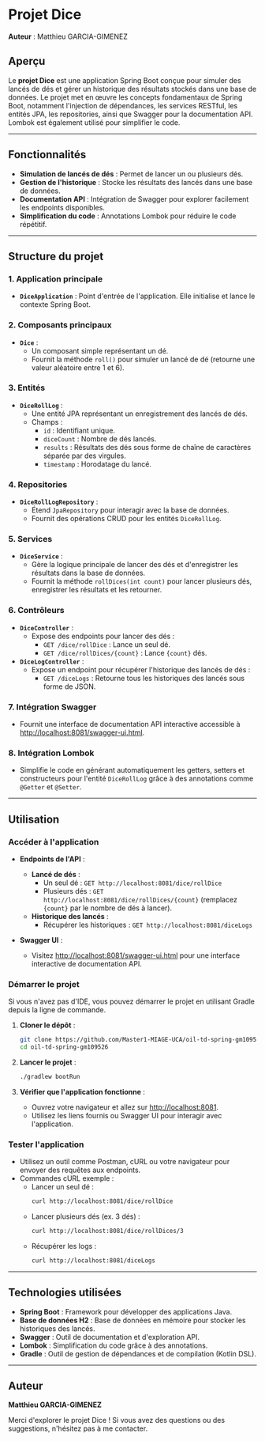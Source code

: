# Projet Dice

**Auteur** : Matthieu GARCIA-GIMENEZ

## Aperçu

Le **projet Dice** est une application Spring Boot conçue pour simuler des lancés de dés et gérer un historique des résultats stockés dans une base de données. Le projet met en œuvre les concepts fondamentaux de Spring Boot, notamment l'injection de dépendances, les services RESTful, les entités JPA, les repositories, ainsi que Swagger pour la documentation API. Lombok est également utilisé pour simplifier le code.

---

## Fonctionnalités

- **Simulation de lancés de dés** : Permet de lancer un ou plusieurs dés.
- **Gestion de l'historique** : Stocke les résultats des lancés dans une base de données.
- **Documentation API** : Intégration de Swagger pour explorer facilement les endpoints disponibles.
- **Simplification du code** : Annotations Lombok pour réduire le code répétitif.

---

## Structure du projet

### 1. **Application principale**

- **`DiceApplication`** : Point d'entrée de l'application. Elle initialise et lance le contexte Spring Boot.

### 2. **Composants principaux**

- **`Dice`** :
  - Un composant simple représentant un dé.
  - Fournit la méthode `roll()` pour simuler un lancé de dé (retourne une valeur aléatoire entre 1 et 6).

### 3. **Entités**

- **`DiceRollLog`** :
  - Une entité JPA représentant un enregistrement des lancés de dés.
  - Champs :
    - `id` : Identifiant unique.
    - `diceCount` : Nombre de dés lancés.
    - `results` : Résultats des dés sous forme de chaîne de caractères séparée par des virgules.
    - `timestamp` : Horodatage du lancé.

### 4. **Repositories**

- **`DiceRollLogRepository`** :
  - Étend `JpaRepository` pour interagir avec la base de données.
  - Fournit des opérations CRUD pour les entités `DiceRollLog`.

### 5. **Services**

- **`DiceService`** :
  - Gère la logique principale de lancer des dés et d'enregistrer les résultats dans la base de données.
  - Fournit la méthode `rollDices(int count)` pour lancer plusieurs dés, enregistrer les résultats et les retourner.

### 6. **Contrôleurs**

- **`DiceController`** :
  - Expose des endpoints pour lancer des dés :
    - `GET /dice/rollDice` : Lance un seul dé.
    - `GET /dice/rollDices/{count}` : Lance `{count}` dés.
- **`DiceLogController`** :
  - Expose un endpoint pour récupérer l'historique des lancés de dés :
    - `GET /diceLogs` : Retourne tous les historiques des lancés sous forme de JSON.

### 7. **Intégration Swagger**

- Fournit une interface de documentation API interactive accessible à [http://localhost:8081/swagger-ui.html](http://localhost:8081/swagger-ui.html).

### 8. **Intégration Lombok**

- Simplifie le code en générant automatiquement les getters, setters et constructeurs pour l'entité `DiceRollLog` grâce à des annotations comme `@Getter` et `@Setter`.

---

## Utilisation

### Accéder à l'application

- **Endpoints de l'API** :

  - **Lancé de dés** :
    - Un seul dé : `GET http://localhost:8081/dice/rollDice`
    - Plusieurs dés : `GET http://localhost:8081/dice/rollDices/{count}` (remplacez `{count}` par le nombre de dés à lancer).
  - **Historique des lancés** :
    - Récupérer les historiques : `GET http://localhost:8081/diceLogs`

- **Swagger UI** :

  - Visitez [http://localhost:8081/swagger-ui.html](http://localhost:8081/swagger-ui.html) pour une interface interactive de documentation API.

### Démarrer le projet

Si vous n'avez pas d'IDE, vous pouvez démarrer le projet en utilisant Gradle depuis la ligne de commande.

1. **Cloner le dépôt** :

   ```bash
   git clone https://github.com/Master1-MIAGE-UCA/oil-td-spring-gm109526
   cd oil-td-spring-gm109526
   ```

2. **Lancer le projet** :

   ```bash
   ./gradlew bootRun
   ```

3. **Vérifier que l'application fonctionne** :

   - Ouvrez votre navigateur et allez sur [http://localhost:8081](http://localhost:8081).
   - Utilisez les liens fournis ou Swagger UI pour interagir avec l'application.

### Tester l'application

- Utilisez un outil comme Postman, cURL ou votre navigateur pour envoyer des requêtes aux endpoints.
- Commandes cURL exemple :
  - Lancer un seul dé :
    ```bash
    curl http://localhost:8081/dice/rollDice
    ```
  - Lancer plusieurs dés (ex. 3 dés) :
    ```bash
    curl http://localhost:8081/dice/rollDices/3
    ```
  - Récupérer les logs :
    ```bash
    curl http://localhost:8081/diceLogs
    ```

---

## Technologies utilisées

- **Spring Boot** : Framework pour développer des applications Java.
- **Base de données H2** : Base de données en mémoire pour stocker les historiques des lancés.
- **Swagger** : Outil de documentation et d'exploration API.
- **Lombok** : Simplification du code grâce à des annotations.
- **Gradle** : Outil de gestion de dépendances et de compilation (Kotlin DSL).

---

## Auteur

**Matthieu GARCIA-GIMENEZ**

Merci d'explorer le projet Dice ! Si vous avez des questions ou des suggestions, n'hésitez pas à me contacter.
